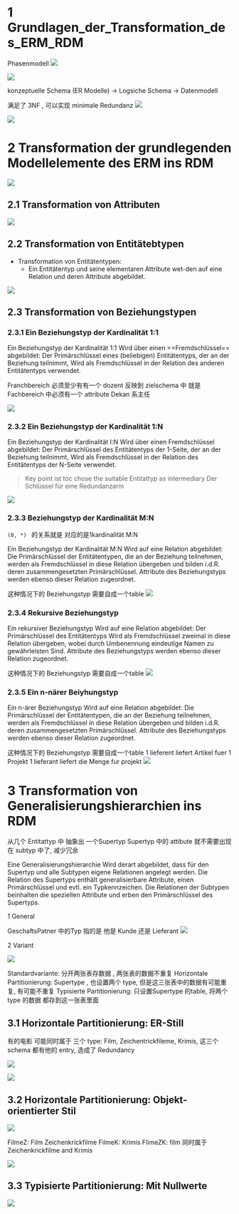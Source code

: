 
# 1 Grundlagen_der_Transformation_des_ERM_RDM

Phasenmodell 
![](image/Pasted%20image%2020241113104639.png)

![](image/Pasted%20image%2020241113103317.png)


 konzeptuelle Schema (ER Modelle) -> Logsiche Schema -> Datenmodell 

满足了 3NF , 可以实现 minimale Redundanz 
![](image/Pasted%20image%2020241113103723.png)


![](image/Pasted%20image%2020241113104002.png)


# 2 Transformation der grundlegenden Modellelemente des ERM ins RDM 


![](image/Pasted%20image%2020241113104756.png)


## 2.1 Transformation von Attributen 

![](image/Pasted%20image%2020241113105400.png)


## 2.2 Transformation von Entitätebtypen 

- Transformation von Entitätentypen:
    - Ein Entitätentyp und seine elementaren Attribute wet-den auf eine Relation und deren Attribute abgebildet.

![](image/Pasted%20image%2020241113110142.png)


## 2.3 Transformation von Beziehungstypen 


### 2.3.1 Ein Beziehungstyp der Kardinalität 1:1
Ein Beziehungstyp der Kardinalität 1:1 Wird über einen ==Fremdschlüssel== abgebildet: Der Primärschlüssel eines (beliebigen) Entitätentyps, der an der Beziehung teilnimmt, Wird als Fremdschlüssel in der Relation des anderen Entitätentyps verwendet.

Franchbereich 必须至少有有一个 dozent
反映到 zielschema 中 就是 Fachbereich 中必须有一个 attribute Dekan 系主任

![](image/Pasted%20image%2020241113110325.png)


### 2.3.2 Ein Beziehungstyp der Kardinalität 1:N

Ein Beziehungstyp der Kardinalität I:N Wird über einen Fremdschlüssel abgebildet: Der Primärschlüssel des Entitätentyps der 1-Seite, der an der Beziehung teilnimmt, Wird als Fremdschlüssel in der Relation des Entitätentyps der N-Seite verwendet.

> Key point ist toc chose the suitable Entitattyp as intermediary 
> Der Schlüssel für eine Redundanzarm 

![](image/Pasted%20image%2020241113111508.png)

### 2.3.3 Beziehungstyp der Kardinalität M:N

`(0, *) ` 的关系就是 对应的是1kardinalität M:N 

Ein Beziehungstyp der Kardinalität M:N Wird auf eine Relation abgebildet: 
Die Primärschlüssel der Entitätentypen, die an der Beziehung teilnehmen, werden als Fremdschlüssel in diese Relation übergeben und bilden i.d.R. deren zusammengesetzten Primärschlüssel. Attribute des Beziehungstyps werden ebenso dieser Relation zugeordnet.

这种情况下的 Beziehungstyp 需要自成一个table 
![](image/Pasted%20image%2020241113111925.png)


### 2.3.4 Rekursive Beziehungstyp 

Ein rekursiver Beziehungstyp Wird auf eine Relation abgebildet: 
Der Primärschlüssel des Entitätentyps Wird als Fremdschlüssel zweimal in diese Relation übergeben, wobei durch Umbenennung eindeutige Namen zu gewährleisten Sind. Attribute des Beziehungstyps werden ebenso dieser Relation zugeordnet.

这种情况下的 Beziehungstyp 需要自成一个table 
![](image/Pasted%20image%2020241113112626.png)


### 2.3.5 Ein n-närer Beiyhungstyp 

Ein n-ärer Beziehungstyp Wird auf eine Relation abgebildet: 
Die Primärschlüssel der Entitätentypen, die an der Beziehung teilnehmen, werden als Fremdschlüssel in diese Relation übergeben und bilden i.d.R. deren zusammengesetzten Primärschlüssel. Attribute des Beziehungstyps werden ebenso dieser Relation zugeordnet.

这种情况下的 Beziehungstyp 需要自成一个table 
1 lieferent liefert Artikel fuer 1 Projekt 
1 lieferant liefert die Menge  fur projekt 
![](image/Pasted%20image%2020241113113232.png)




# 3 Transformation von Generalisierungshierarchien ins RDM 


从几个 Entitattyp 中  抽象出 一个Supertyp 
Supertyp  中的 attibute   就不需要出现在 subtyp 中了, 减少冗余 


Eine Generalisierungshierarchie Wird derart abgebildet, dass für den Supertyp und alle Subtypen eigene Relationen angelegt werden. Die Relation des Supertyps enthält generalisierbare Attribute, einen Primärschlüssel und evtl. ein Typkennzeichen. Die Relationen der Subtypen beinhalten die speziellen Attribute und erben den Primärschlüssel des Supertyps.

1 General 

GeschaftsPatner 中的Typ  指的是 他是 Kunde 还是 Lieferant 
![](image/Pasted%20image%2020241113114119.png)


2  Variant

![](image/Pasted%20image%2020241113115156.png)


Standardvariante: 分开两张表存数据 ,   两张表的数据不重复 
Horizontale Partitionierung:   Supertype , 也设置两个 type, 但是这三张表中的数据有可能重复, 有可能不重复 
Typisierte Partitionierung:  只设置Supertype 的table, 将两个 type 的数据 都存到这一张表里面 

## 3.1 Horizontale Partitionierung: ER-Still

有的电影 可能同时属于 三个 type: Film, Zeichentrickfileme, Krimis,  这三个 schema 都有他的 entry,   造成了 Redundancy 



![](image/Pasted%20image%2020241113120840.png) 


![](image/Pasted%20image%2020241113122613.png)

## 3.2 Horizontale Partitionierung: Objekt-orientierter Stil 

![](image/Pasted%20image%2020241113122639.png)


FilmeZ: Film Zeichenkrickfilme 
FilmeK: Krimis
FlimeZK: film 同时属于 Zeichenkrickfilme and Krimis


![](image/Pasted%20image%2020241113123108.png)



## 3.3 Typisierte Partitionierung: Mit Nullwerte



![](image/Pasted%20image%2020241113123349.png)







